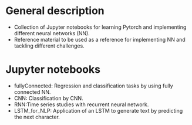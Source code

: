 # General description
* Collection of Jupyter notebooks for learning Pytorch and implementing different neural networks (NN).
* Reference material to be used as a reference for implementing NN and tackling different challenges.
# Jupyter notebooks
* fullyConnected: Regression and classification tasks by using fully connected NN.
* CNN: Classification by CNN.
* RNN:Time series studies with recurrent neural network.
* LSTM_for_NLP: Application of an LSTM to generate text by predicting the next character.
